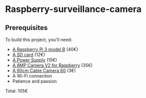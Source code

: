 # Raspberry-surveillance-camera

## Prerequisites
To build this project, you'll need:
* [A Raspberry Pi 3 model B](https://www.adafruit.com/product/3055) (40€)
* [A SD card](http://boutique.semageek.com/fr/773-micro-sd-16-gb-avec-adaptater-sd-et-os-noobs.html) (12€)
* [A Power Supply](http://boutique.semageek.com/fr/723-alimentation-raspberry-pi3-5v-25a-micro-usb.html) (15€)
* [A 8MP Camera V2 for Raspberry](http://boutique.semageek.com/fr/781-module-camera-8mp-v2-pour-raspberry-pi.html) (35€)
* [A 60cm Cable Camera 60](http://boutique.semageek.com/fr/365-cable-flex-610mm-pour-camera-raspberry-pi.html) (3€)
* A Wi-Fi connection
* Patience and passion
 
Total: 105€


